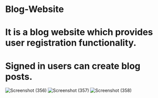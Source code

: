 # Blog-Website
# It is a blog website which provides user registration functionality.
# Signed in users can create blog posts.
![Screenshot (356)](https://user-images.githubusercontent.com/62701211/124432771-9c766a00-dd8f-11eb-84f6-a73fd2732c9c.png)
![Screenshot (357)](https://user-images.githubusercontent.com/62701211/124432775-9da79700-dd8f-11eb-8611-dc681484a6af.png)
![Screenshot (358)](https://user-images.githubusercontent.com/62701211/124432776-9da79700-dd8f-11eb-85b9-23a0d7293cd2.png)
